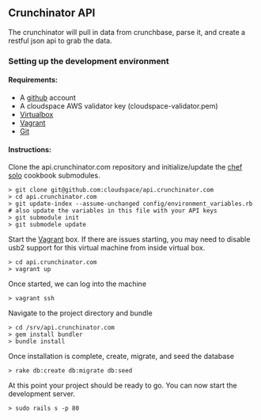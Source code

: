 ## Crunchinator API

The crunchinator will pull in data from crunchbase, parse it, and create a restful json api to grab the data. 

### Setting up the development environment

#### Requirements:

- A [github](https://github.com/) account
- A cloudspace AWS validator key (cloudspace-validator.pem)
- [Virtualbox](https://www.virtualbox.org)
- [Vagrant](http://www.vagrantup.com/)
- [Git](http://git-scm.com/)

#### Instructions:

Clone the api.crunchinator.com repository and initialize/update the [chef solo](http://docs.opscode.com/chef_solo.html) cookbook submodules.

    > git clone git@github.com:cloudspace/api.crunchinator.com
    > cd api.crunchinator.com
    > git update-index --assume-unchanged config/environment_variables.rb # also update the variables in this file with your API keys
    > git submodule init
    > git submodele update

Start the [Vagrant](vagrantup.com) box.  If there are issues starting, you may need to disable usb2 support for this virtual machine from inside virtual box.

    > cd api.crunchinator.com
    > vagrant up

Once started, we can log into the machine

    > vagrant ssh

    
Navigate to the project directory and bundle

    > cd /srv/api.crunchinator.com
    > gem install bundler
    > bundle install

Once installation is complete, create, migrate, and seed the database

    > rake db:create db:migrate db:seed
    
At this point your project should be ready to go.  You can now start the development server.

    > sudo rails s -p 80
